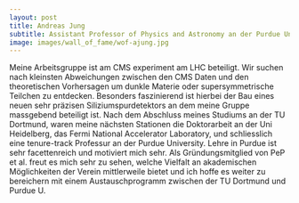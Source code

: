 ```yaml
---
layout: post
title: Andreas Jung
subtitle: Assistant Professor of Physics and Astronomy an der Purdue University
image: images/wall_of_fame/wof-ajung.jpg
---
```

Meine Arbeitsgruppe ist am CMS experiment am LHC beteiligt. Wir suchen nach
kleinsten Abweichungen zwischen den CMS Daten und den theoretischen Vorhersagen um
dunkle Materie oder supersymmetrische Teilchen zu entdecken. Besonders faszinierend
ist hierbei der Bau eines neuen sehr präzisen Siliziumspurdetektors an dem meine
Gruppe massgebend beteiligt ist.
Nach dem Abschluss meines Studiums an der TU Dortmund, waren meine nächsten
Stationen die Doktorarbeit an der Uni Heidelberg, das Fermi National Accelerator
Laboratory, und schliesslich eine tenure-track Professur an der Purdue University.
Lehre in Purdue ist sehr facettenreich und motiviert mich sehr. Als
Gründungsmitglied von PeP et al. freut es mich sehr zu sehen, welche Vielfalt an
akademischen Möglichkeiten der Verein mittlerweile bietet und ich hoffe es weiter zu
bereichern mit einem Austauschprogramm zwischen der TU Dortmund und Purdue U.
